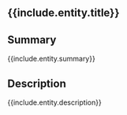 ## {{include.entity.title}}

## Summary

{{include.entity.summary}}

## Description

{{include.entity.description}}